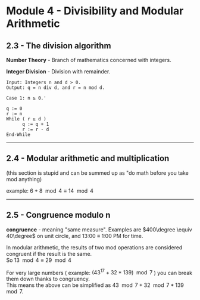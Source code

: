 # Module 4 - Divisibility and Modular Arithmetic

## 2.3 - The division algorithm

**Number Theory** - Branch of mathematics concerned with integers.  

**Integer Division** - Division with remainder.  

```(pseudo code)
Input: Integers n and d > 0.
Output: q = n div d, and r = n mod d.

Case 1: n ≥ 0.'

q := 0
r := n
While ( r ≥ d )
      q := q + 1
      r := r - d
End-While
```

---

## 2.4 - Modular arithmetic and multiplication

(this section is stupid and can be summed up as "do math before you take mod anything)

example:  $6 + 8 \mod 4 \equiv 14 \mod 4$

--- 

## 2.5 - Congruence modulo n

**congruence** - meaning "same measure".  Examples are $400\degree \equiv 40\degree$ on unit circle, and 13:00 $\equiv$ 1:00 PM for time.  

In modular arithmetic, the results of two mod operations are considered congruent if the result is the same.  
So $13 \mod 4 \equiv 29 \mod 4$

For very large numbers ( example: $(43^{17} + 32 * 139) \mod 7$ ) you can break them down thanks to congruency.  
This means the above can be simplified as $43 \mod 7 + 32 \mod 7 * 139 \mod 7$.  

